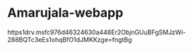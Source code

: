 # Amarujala-webapp
https1drv.msfc976d46324630a448Er2ObjnGUuBFgSMJzWi-288BQTc3eEs1ohqBfO1dJMKKzge=fngtBg